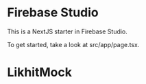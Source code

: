 # Firebase Studio

This is a NextJS starter in Firebase Studio.

To get started, take a look at src/app/page.tsx.
# LikhitMock
